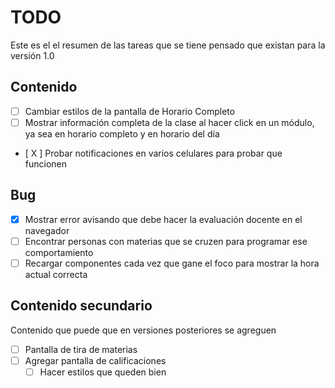 # TODO

Este es el el resumen de las tareas que se tiene pensado que existan para la versión 1.0

## Contenido

- [ ] Cambiar estilos de la pantalla de Horario Completo 
- [ ] Mostrar información completa de la clase al hacer click en un módulo, ya sea en horario completo y en horario del día
- [ X ] Probar notificaciones en varios celulares para probar que funcionen

## Bug

- [x] Mostrar error avisando que debe hacer la evaluación docente en el navegador
- [ ] Encontrar personas con materias que se cruzen para programar ese comportamiento
- [ ] Recargar componentes cada vez que gane el foco para mostrar la hora actual correcta

## Contenido secundario

Contenido que puede que en versiones posteriores se agreguen

- [ ] Pantalla de tira de materias
- [ ] Agregar pantalla de calificaciones
  - [ ] Hacer estilos que queden bien
